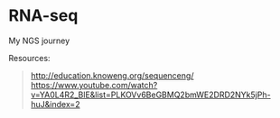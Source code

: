 # RNA-seq
My NGS journey  

Resources:
>http://education.knoweng.org/sequenceng/
>https://www.youtube.com/watch?v=YA0L4R2_BlE&list=PLKOVv6BeGBMQ2bmWE2DRD2NYk5jPh-huJ&index=2
